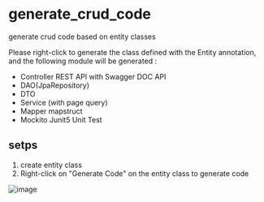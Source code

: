 # generate_crud_code
generate crud code based on entity classes

Please right-click to generate the class defined with the Entity annotation,
 and the following module will be generated :
- Controller REST API with Swagger DOC API
- DAO(JpaRepository)
- DTO
- Service (with page query)
- Mapper mapstruct
- Mockito Junit5 Unit Test

## setps
1. create entity class
2. Right-click on "Generate Code" on the entity class to generate code

![image](https://yd-note.oss-cn-beijing.aliyuncs.com/demo.gif)